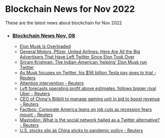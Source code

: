# Blockchain News for Nov 2022
These are the latest news about blockchain for Nov 2022
- ### [Blockchain News Nov, 08](./08)
    - [Elon Musk Is Overloaded](https://www.wired.com/story/twitter-elon-musk-is-overloaded/) 
    - [General Motors, Pfizer, United Airlines: Here Are All the Big Advertisers That Have Left Twitter Since Elon Took Over](https://gizmodo.com/elon-musk-twitter-list-of-advertisers-leaving-1849751644) 
    - [Sriram Krishnan: The Indian-American 'helping' Elon Musk run Twitter](https://www.bbc.co.uk/news/world-asia-india-63481873) 
    - [As Musk focuses on Twitter, his $56 billion Tesla pay goes to trial - Reuters](https://www.reuters.com/legal/musk-focuses-twitter-his-56-billion-tesla-pay-goes-trial-2022-11-07/) 
    - [Attention intervention - Reuters](https://www.reuters.com/markets/asia/global-markets-view-asia-graphic-2022-11-07/) 
    - [Lyft forecasts operating profit above estimates, follows bigger rival Uber - Reuters](https://www.reuters.com/business/retail-consumer/lyft-forecasts-operating-profit-above-estimates-follows-bigger-rival-uber-2022-11-07/) 
    - [CEO of China's Bilibili to manage gaming unit in bid to boost revenue - Reuters](https://www.reuters.com/technology/ceo-chinas-bilibili-manage-gaming-unit-bid-boost-revenue-2022-11-07/) 
    - [Factbox: Corporate America leans on job cuts as recession fears mount - Reuters](https://www.reuters.com/markets/us/corporate-america-leans-job-cuts-recession-fears-mount-2022-11-07/) 
    - [Mastodon: What is the social network hailed as a Twitter alternative? - Reuters](https://www.reuters.com/technology/mastodon-what-is-social-network-hailed-twitter-alternative-2022-11-07/) 
    - [U.S. stocks slip as China sticks to pandemic policy - Reuters](https://www.reuters.com/markets/global-markets-wrapup-3-pix-2022-11-07/) 
